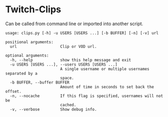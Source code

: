 # Twitch-Clips

Can be called from command line or imported into another script.

    usage: clips.py [-h] -u USERS [USERS ...] [-b BUFFER] [-n] [-v] url

    positional arguments:
      url                   Clip or VOD url.

    optional arguments:
      -h, --help            show this help message and exit
      -u USERS [USERS ...], --users USERS [USERS ...]
                            A single username or multiple usernames separated by a
                            space.
      -b BUFFER, --buffer BUFFER
                            Amount of time in seconds to set back the offset.
      -n, --nocache         If this flag is specified, usernames will not be
                            cached.
      -v, --verbose         Show debug info.
